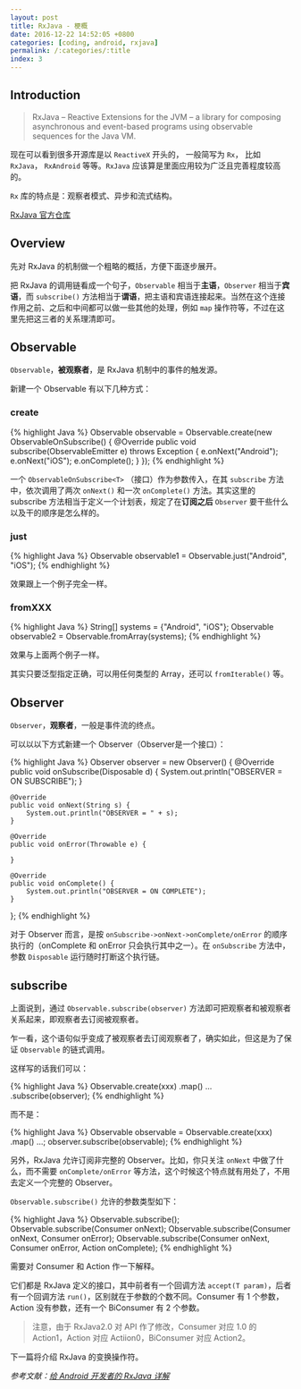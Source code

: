 ```yaml
---
layout: post
title: RxJava - 梗概
date: 2016-12-22 14:52:05 +0800
categories: [coding, android, rxjava]
permalink: /:categories/:title
index: 3
---
```


## Introduction

>RxJava – Reactive Extensions for the JVM – a library for composing asynchronous and event-based programs using observable sequences for the Java VM.

现在可以看到很多开源库是以 `ReactiveX` 开头的， 一般简写为 `Rx`， 比如 `RxJava`， `RxAndroid` 等等。`RxJava` 应该算是里面应用较为广泛且完善程度较高的。

`Rx` 库的特点是：观察者模式、异步和流式结构。

[RxJava 官方仓库](https://github.com/ReactiveX/RxJava)

## Overview

先对 RxJava 的机制做一个粗略的概括，方便下面逐步展开。

把 RxJava 的调用链看成一个句子，`Observable` 相当于**主语**，`Observer` 相当于**宾语**，而 `subscribe()` 方法相当于**谓语**，把主语和宾语连接起来。当然在这个连接作用之前、之后和中间都可以做一些其他的处理，例如 `map` 操作符等，不过在这里先把这三者的关系理清即可。

## Observable

`Observable`，**被观察者**，是 RxJava 机制中的事件的触发源。

新建一个 Observable 有以下几种方式：

### create

{% highlight Java %}
Observable<String> observable = Observable.create(new ObservableOnSubscribe<String>() {
    @Override
    public void subscribe(ObservableEmitter<String> e) throws Exception {
        e.onNext("Android");
        e.onNext("iOS");
        e.onComplete();
    }
});
{% endhighlight %}

一个 `ObservableOnSubscribe<T>` （接口）作为参数传入，在其 `subscribe` 方法中，依次调用了两次 `onNext()` 和一次 `onComplete()` 方法。其实这里的 subscribe 方法相当于定义一个计划表，规定了在**订阅之后** `Observer` 要干些什么以及干的顺序是怎么样的。

### just

{% highlight Java %}
Observable<String> observable1 = Observable.just("Android", "iOS");
{% endhighlight %}

效果跟上一个例子完全一样。

### fromXXX

{% highlight Java %}
String[] systems = {"Android", "iOS"};
Observable<String> observable2 = Observable.fromArray(systems);
{% endhighlight %}

效果与上面两个例子一样。

其实只要泛型指定正确，可以用任何类型的 Array，还可以 `fromIterable()` 等。

## Observer

`Observer`，**观察者**，一般是事件流的终点。

可以以以下方式新建一个 Observer（Observer是一个接口）：

{% highlight Java %}
Observer<String> observer = new Observer<String>() {
    @Override
    public void onSubscribe(Disposable d) {
        System.out.println("OBSERVER = ON SUBSCRIBE");
    }

    @Override
    public void onNext(String s) {
        System.out.println("OBSERVER = " + s);
    }

    @Override
    public void onError(Throwable e) {

    }

    @Override
    public void onComplete() {
        System.out.println("OBSERVER = ON COMPLETE");
    }
};
{% endhighlight %}

对于 Observer 而言，是按 `onSubscribe->onNext->onComplete/onError` 的顺序执行的（onComplete 和 onError 只会执行其中之一）。在 `onSubscribe` 方法中，参数 `Disposable` 运行随时打断这个执行链。

## subscribe

上面说到，通过 `Observable.subscribe(observer)` 方法即可把观察者和被观察者关系起来，即观察者去订阅被观察者。

乍一看，这个语句似乎变成了被观察者去订阅观察者了，确实如此，但这是为了保证 `Observable` 的链式调用。

这样写的话我们可以：

{% highlight Java %}
Observable.create(xxx)
	.map()
	...
	.subscribe(observer);
{% endhighlight %}

而不是：

{% highlight Java %}
Observable observable = Observable.create(xxx)
				.map()
				...;
observer.subscribe(observable);
{% endhighlight %}

另外，RxJava 允许订阅非完整的 Observer。比如，你只关注 `onNext` 中做了什么，而不需要 `onComplete/onError` 等方法，这个时候这个特点就有用处了，不用去定义一个完整的 Observer。

`Observable.subscribe()` 允许的参数类型如下：

{% highlight Java %}
Observable.subscribe();
Observable.subscribe(Consumer<T> onNext);
Observable.subscribe(Consumer<T> onNext, Consumer<Throwable> onError);
Observable.subscribe(Consumer<T> onNext, Consumer<Throwable> onError, Action onComplete);
{% endhighlight %}

需要对 Consumer 和 Action 作一下解释。

它们都是 RxJava 定义的接口，其中前者有一个回调方法 `accept(T param)`，后者有一个回调方法 `run()`，区别就在于参数的个数不同。Consumer 有 1 个参数，Action 没有参数，还有一个 BiConsumer 有 2 个参数。

>注意，由于 RxJava2.0 对 API 作了修改，Consumer 对应 1.0 的 Action1，Action 对应 Actiion0，BiConsumer 对应 Action2。


下一篇将介绍 RxJava 的变换操作符。

*参考文献：[给 Android 开发者的 RxJava 详解](https://gank.io/post/560e15be2dca930e00da1083)*

